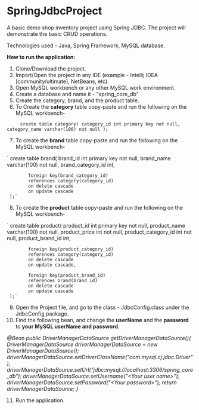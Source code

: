 # SpringJdbcProject
A basic demo shop inventory project using Spring JDBC. 
The project will demonstrate the basic CRUD operations.

Technologies used - Java, Spring Framework, MySQL database.

**How to run the application:**
1. Clone/Download the project.
2. Import/Open the project in any IDE (example - Intellij IDEA [community/ultimate], NetBeans, etc).
3. Open MySQL workbench or any other MySQL work environment.
4. Create a database and name it - "spring_core_db"
5. Create the category, brand, and the product table.
6. To Create the **category** table copy-paste and run the following on the MySQL workbench- 

`     create table category(
            category_id int primary key not null,
            category_name varchar(100) not null
     );`
     
7. To create the **brand** table copy-paste and run the following on the MySQL workbench-

`     create table brand(
            brand_id int primary key not null,
            brand_name varchar(100) not null,
            brand_category_id int,

            foreign key(brand_category_id)
            references category(category_id)
            on delete cascade
            on update cascade
     );`
     
8. To create the **product** table copy-paste and run the following on the MySQL workbench-

`     create table product(
            product_id int primary key not null,
            product_name varchar(100) not null,
            product_price int not  null,
            product_category_id int not null,
            product_brand_id int,

            foreign key(product_category_id)
            references category(category_id)
            on delete cascade
            on update cascade,

            foreign key(product_brand_id)
            references brand(brand_id)
            on delete cascade
            on update cascade
     );`
     
9. Open the Project file, and go to the class - JdbcConfig.class under the JdbcConfig package.
10. Find the following bean, and change the **userName** and the **password** to **your MySQL userName and password**.

   _@Bean
    public DriverManagerDataSource getDriverManagerDataSource(){
        DriverManagerDataSource driverManagerDataSource = new DriverManagerDataSource();
        driverManagerDataSource.setDriverClassName("com.mysql.cj.jdbc.Driver");
        driverManagerDataSource.setUrl("jdbc:mysql://localhost:3306/spring_core_db");
        driverManagerDataSource.setUsername("<_Your user name_>");
        driverManagerDataSource.setPassword("<_Your password_>");
        return driverManagerDataSource;
    }_
    
11. Run the application.
